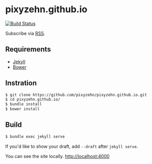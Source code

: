 # pixyzehn.github.io

[![Build Status](https://travis-ci.org/pixyzehn/pixyzehn.github.io.svg?branch=master)](https://travis-ci.org/pixyzehn/pixyzehn.github.io)

Subscribe via [RSS](https://pixyzehn.github.io/feed.xml).

## Requirements

- [Jekyll](https://jekyllrb.com)
- [Bower](https://bower.io)

## Instration

```bash
$ git clone https://github.com/pixyzehn/pixyzehn.github.io.git
$ cd pixyzehn.github.io/
$ bundle install
$ bower install
```

## Build

```bash
$ bundle exec jekyll serve
```

If you'd like to show your draft, add `--draft` after `jekyll serve`.

You can see the site locally. [http://localhost:4000](http://localhost:4000)
